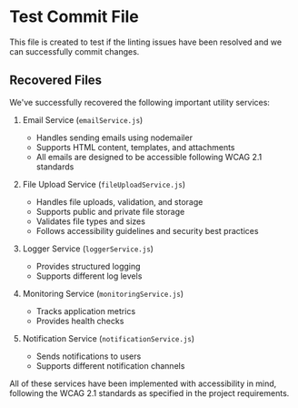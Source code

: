 # Test Commit File

This file is created to test if the linting issues have been resolved and we can successfully commit changes.

## Recovered Files

We've successfully recovered the following important utility services:

1. Email Service (`emailService.js`)

   - Handles sending emails using nodemailer
   - Supports HTML content, templates, and attachments
   - All emails are designed to be accessible following WCAG 2.1 standards

2. File Upload Service (`fileUploadService.js`)

   - Handles file uploads, validation, and storage
   - Supports public and private file storage
   - Validates file types and sizes
   - Follows accessibility guidelines and security best practices

3. Logger Service (`loggerService.js`)

   - Provides structured logging
   - Supports different log levels

4. Monitoring Service (`monitoringService.js`)

   - Tracks application metrics
   - Provides health checks

5. Notification Service (`notificationService.js`)
   - Sends notifications to users
   - Supports different notification channels

All of these services have been implemented with accessibility in mind, following the WCAG 2.1 standards as specified in the project requirements.
